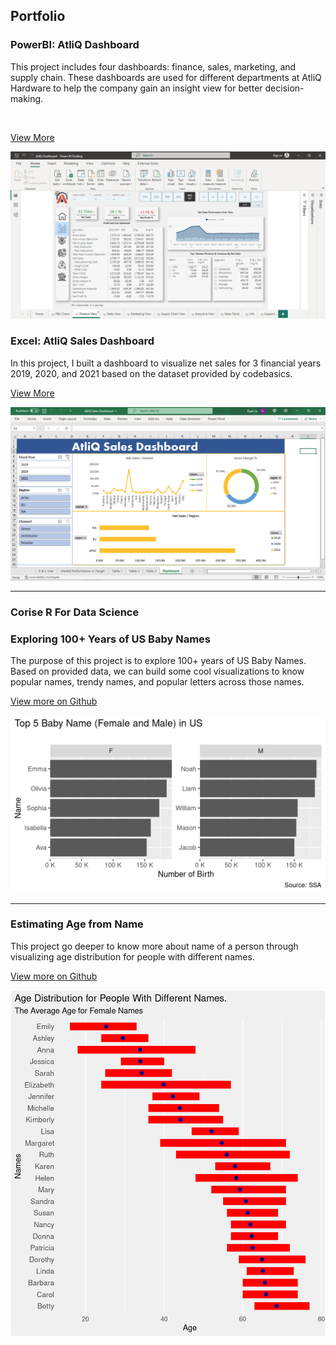 ## Portfolio

### PowerBI: AtliQ Dashboard

This project includes four dashboards: finance, sales, marketing, and supply chain. These dashboards are used for different departments at AtliQ Hardware to help the company gain an insight view for better decision-making.

<img src="https://img.shields.io/badge/Power%20BI-white?style=flat&logo=Power%20BI" alt="">

[View More](https://ryanle.me/atliq-dashboard)

<img src="images/atliq-bi-dashboard.png?raw=true"/>

### Excel: AtliQ Sales Dashboard

In this project, I built a dashboard to visualize net sales for 3 financial years 2019, 2020, and 2021 based on the dataset provided by codebasics.

[View More](https://ryanle.me/atliq-sales-dashboard)

<img src="images/atliq-dashboard.png?raw=true"/>

---

### Corise R For Data Science 

### Exploring 100+ Years of US Baby Names

The purpose of this project is to explore 100+ years of US Baby Names. Based on provided data, we can build some cool visualizations to know popular names, trendy names, and popular letters across those names. 

<a href="https://github.com/ryanleonduty/corise-r-for-ds/blob/main/projects/project-01/project-01-explore-babynames.md" target="_blank">View more on Github</a>

<img src="images/question-1-visualize-1.png?raw=true"/>

---
### Estimating Age from Name

This project go deeper to know more about name of a person through visualizing age distribution for people with different names.

<a href="https://github.com/ryanleonduty/corise-r-for-ds/blob/main/projects/project-02/project-02-estimate-age-from-name.md" target="_blank">View more on Github</a>

<img src="images/plot-tbl-names-extended-age-1.png?raw=true"/>
